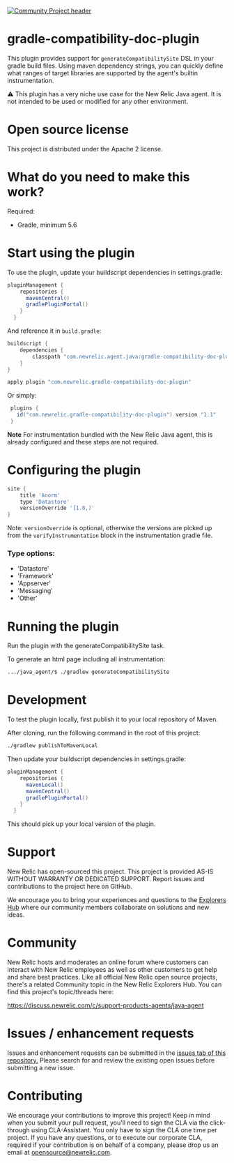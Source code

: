 [![Community Project header](https://github.com/newrelic/open-source-office/raw/master/examples/categories/images/Community_Project.png)](https://github.com/newrelic/open-source-office/blob/master/examples/categories/index.md#community-project)

gradle-compatibility-doc-plugin
====================================
This plugin provides support for `generateCompatibilitySite` DSL in your gradle build files. Using maven dependency strings, you can quickly define what ranges of target libraries are supported by the agent's builtin instrumentation.

:warning: This plugin has a very niche use case for the New Relic Java agent.
It is not intended to be used or modified for any other environment.

Open source license
====================================

This project is distributed under the Apache 2 license.

What do you need to make this work?
====================================

Required: 
* Gradle, minimum 5.6

Start using the plugin
====================================

To use the plugin, update your buildscript dependencies in settings.gradle:

```gradle
pluginManagement {
    repositories {
      mavenCentral()
      gradlePluginPortal()
    }
  }
```

And reference it in `build.gradle`:

```gradle
buildscript {
    dependencies {
        classpath "com.newrelic.agent.java:gradle-compatibility-doc-plugin:1.1"
    }
}

apply plugin "com.newrelic.gradle-compatibility-doc-plugin"
```

Or simply:

```gradle
 plugins {
   id("com.newrelic.gradle-compatibility-doc-plugin") version "1.1"
 }
```

**Note** For instrumentation bundled with the New Relic Java agent, this is already configured and these steps are not required.

Configuring the plugin
====================================

```gradle
site {
    title 'Anorm'
    type 'Datastore'
    versionOverride '[1.0,)'
}
```

Note: `versionOverride` is optional, otherwise the versions are picked up from the `verifyInstrumentation` block in the instrumentation gradle file.

### Type options:
* 'Datastore'
* 'Framework'
* 'Appserver'
* 'Messaging'
* 'Other'

Running the plugin
====================================

Run the plugin with the generateCompatibilitySite task.

To generate an html page including all instrumentation:

```bash
.../java_agent/$ ./gradlew generateCompatibilitySite
```

Development
====================================

To test the plugin locally, first publish it to your local repository of Maven.
  
After cloning, run the following command in the root of this project:
 
 ```bash
./gradlew publishToMavenLocal
 ```
  

Then update your buildscript dependencies in settings.gradle:

```gradle
pluginManagement {
    repositories {
      mavenLocal()
      mavenCentral()
      gradlePluginPortal()
    }
  }
```

This should pick up your local version of the plugin.

Support
====================================

New Relic has open-sourced this project. This project is provided AS-IS WITHOUT WARRANTY OR DEDICATED SUPPORT. Report issues and contributions to the project here on GitHub.

We encourage you to bring your experiences and questions to the [Explorers Hub](https://discuss.newrelic.com/) where our community members collaborate on solutions and new ideas.

Community
====================================
New Relic hosts and moderates an online forum where customers can interact with New Relic employees as well as other customers to get help and share best practices. Like all official New Relic open source projects, there's a related Community topic in the New Relic Explorers Hub. You can find this project's topic/threads here:

https://discuss.newrelic.com/c/support-products-agents/java-agent

Issues / enhancement requests
====================================
Issues and enhancement requests can be submitted in 
the [issues tab of this repository.](https://github.com/newrelic/newrelic-gradle-verify-instrumentation/issues) 
Please search for and review the existing open issues before submitting a new issue.

Contributing
====================================
We encourage your contributions to improve this project! Keep in mind when you submit your pull request, you'll need to sign the CLA via the click-through using CLA-Assistant. You only have to sign the CLA one time per project. If you have any questions, or to execute our corporate CLA, required if your contribution is on behalf of a company, please drop us an email at opensource@newrelic.com.
